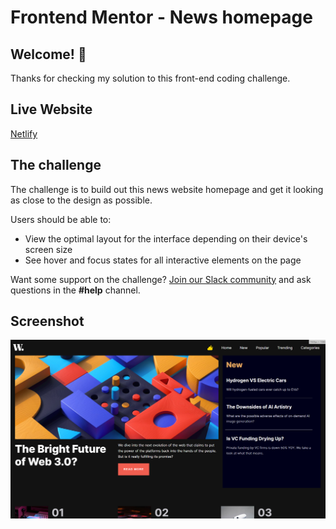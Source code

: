 # Frontend Mentor - News homepage

## Welcome! 👋

Thanks for checking my solution to this front-end coding challenge.

## Live Website

[Netlify](https://https://sweet-klepon-2a0da7.netlify.app)

## The challenge

The challenge is to build out this news website homepage and get it looking as close to the design as possible.

Users should be able to:

- View the optimal layout for the interface depending on their device's screen size
- See hover and focus states for all interactive elements on the page

Want some support on the challenge? [Join our Slack community](https://www.frontendmentor.io/slack) and ask questions in the **#help** channel.

## Screenshot

![Screenshot](/src/screenshot/screenshot.PNG)